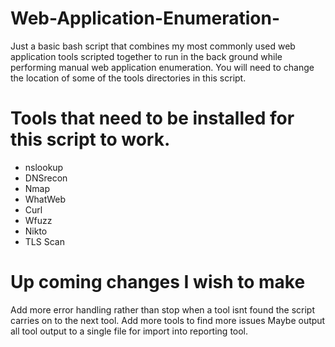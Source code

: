 # Web-Application-Enumeration-
Just a basic bash script that combines my most commonly used web application tools scripted together to run in the back ground while performing manual web application enumeration. You will need to change the location of some of the tools directories in this script.
# Tools that need to be installed for this script to work.
* nslookup
* DNSrecon
* Nmap
* WhatWeb
* Curl
* Wfuzz
* Nikto
* TLS Scan

# Up coming changes I wish to make

Add more error handling rather than stop when a tool isnt found the script carries on to the next tool.
Add more tools to find more issues
Maybe output all tool output to a single file for import into reporting tool.





